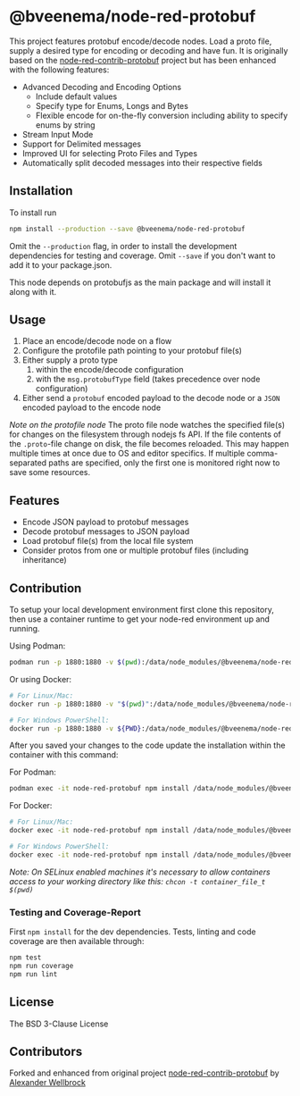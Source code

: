# @bveenema/node-red-protobuf

This project features protobuf encode/decode nodes. Load a proto file, supply a desired type for encoding or decoding and have fun.
It is originally based on the [node-red-contrib-protobuf](https://github.com/w4tsn/node-red-contrib-protobuf) project but has been enhanced with the following features:
- Advanced Decoding and Encoding Options
  - Include default values
  - Specify type for Enums, Longs and Bytes
  - Flexible encode for on-the-fly conversion including ability to specify enums by string
- Stream Input Mode
- Support for Delimited messages
- Improved UI for selecting Proto Files and Types
- Automatically split decoded messages into their respective fields

## Installation

To install run

```bash
npm install --production --save @bveenema/node-red-protobuf 
```

Omit the `--production` flag, in order to install the development dependencies for testing and coverage. Omit `--save` if you don't want to add it to your package.json.

This node depends on protobufjs as the main package and will install it along with it.

## Usage

1. Place an encode/decode node on a flow
2. Configure the protofile path pointing to your protobuf file(s)
3. Either supply a proto type
    1. within the encode/decode configuration
    2. with the `msg.protobufType` field (takes precedence over node configuration)
4. Either send a `protobuf` encoded payload to the decode node or a `JSON` encoded payload to the encode node

*Note on the protofile node* The proto file node watches the specified file(s) for changes on the filesystem through nodejs fs API. If the file contents of the `.proto`-file change on disk, the file becomes reloaded. This may happen multiple times at once due to OS and editor specifics. If multiple comma-separated paths are specified, only the first one is monitored right now to save some resources.

## Features

* Encode JSON payload to protobuf messages
* Decode protobuf messages to JSON payload
* Load protobuf file(s) from the local file system
* Consider protos from one or multiple protobuf files (including inheritance)

## Contribution

To setup your local development environment first clone this repository, then use a container runtime to get your node-red environment up and running.

Using Podman:
```bash
podman run -p 1880:1880 -v $(pwd):/data/node_modules/@bveenema/node-red-protobuf -d --name nodered-contrib-protobuf_plus nodered/node-red
```

Or using Docker:
```bash
# For Linux/Mac:
docker run -p 1880:1880 -v "$(pwd)":/data/node_modules/@bveenema/node-red-protobuf -d --name node-red-protobuf nodered/node-red

# For Windows PowerShell:
docker run -p 1880:1880 -v ${PWD}:/data/node_modules/@bveenema/node-red-protobuf -d --name node-red-protobuf nodered/node-red
```

After you saved your changes to the code update the installation within the container with this command:

For Podman:
```bash
podman exec -it node-red-protobuf npm install /data/node_modules/@bveenema/node-red-protobuf/ && podman restart nodered-contrib-protobuf_plus
```

For Docker:
```bash
# For Linux/Mac:
docker exec -it node-red-protobuf npm install /data/node_modules/@bveenema/node-red-protobuf/ && docker restart node-red-protobuf

# For Windows PowerShell:
docker exec -it node-red-protobuf npm install /data/node_modules/@bveenema/node-red-protobuf/; docker restart node-red-protobuf 
```

*Note: On SELinux enabled machines it's necessary to allow containers access to your working directory like this: `chcon -t container_file_t $(pwd)`*

### Testing and Coverage-Report

First `npm install` for the dev dependencies. Tests, linting and code coverage are then available through:

```bash
npm test
npm run coverage
npm run lint
```

## License

The BSD 3-Clause License

## Contributors
Forked and enhanced from original project [node-red-contrib-protobuf](https://github.com/w4tsn/node-red-contrib-protobuf) by [Alexander Wellbrock](https://w4tsn.github.io/blog)